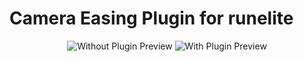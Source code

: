 # Camera Easing Plugin for runelite
<p align="center">
  <img src="https://i.imgur.com/rODBICf.gif" alt="Without Plugin Preview"/>
  <img src="https://i.imgur.com/VpDgl4j.gif" alt="With Plugin Preview"/>
</p>
